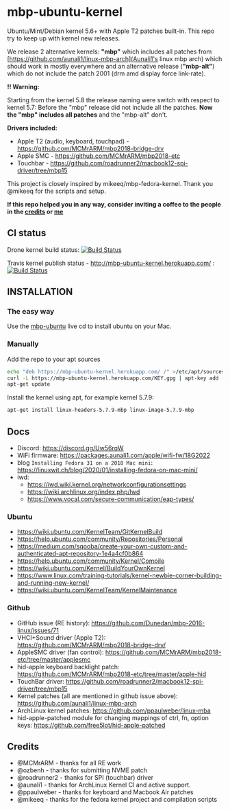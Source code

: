 # mbp-ubuntu-kernel

Ubuntu/Mint/Debian kernel 5.6+ with Apple T2 patches built-in. This repo try to keep up with kernel new releases.

We release 2 alternative kernels: **"mbp"** which includes all patches from [https://github.com/aunali1/linux-mbp-arch](Aunali1's linux mbp arch) which should work in mostly everywhere and an alternative release (**"mbp-alt"**) which do not include the patch 2001 (drm amd display force link-rate).

**!! Warning:** 

Starting from the kernel 5.8 the release naming were switch with respect to kernel 5.7: Before the "mbp" release did not include all the patches. **Now the "mbp" includes all patches** and the "mbp-alt" don't.

**Drivers included:**

- Apple T2 (audio, keyboard, touchpad) - <https://github.com/MCMrARM/mbp2018-bridge-drv>
- Apple SMC - <https://github.com/MCMrARM/mbp2018-etc>
- Touchbar - <https://github.com/roadrunner2/macbook12-spi-driver/tree/mbp15>

This project is closely inspired by mikeeq/mbp-fedora-kernel. Thank you @mikeeq for the scripts and setup.

**If this repo helped you in any way, consider inviting a coffee to the people in the [credits](https://github.com/marcosfad/mbp-ubuntu-kernel#credits) or [me](https://paypal.me/marcosfad)**

## CI status

Drone kernel build status:
[![Build Status](https://cloud.drone.io/api/badges/marcosfad/mbp-ubuntu-kernel/status.svg)](https://cloud.drone.io/marcosfad/mbp-ubuntu-kernel)

Travis kernel publish status - <http://mbp-ubuntu-kernel.herokuapp.com/> :
[![Build Status](https://travis-ci.com/marcosfad/mbp-ubuntu-kernel.svg?branch=master)](https://travis-ci.com/marcosfad/mbp-ubuntu-kernel)

## INSTALLATION

### The easy way

Use the [mbp-ubuntu](https://github.com/marcosfad/mbp-ubuntu/releases) live cd to install ubuntu on your Mac.

### Manually

Add the repo to your apt sources
```bash
echo "deb https://mbp-ubuntu-kernel.herokuapp.com/ /" >/etc/apt/sources.list.d/mbp-ubuntu-kernel.list
curl -L https://mbp-ubuntu-kernel.herokuapp.com/KEY.gpg | apt-key add -
apt-get update
```
Install the kernel using apt, for example kernel 5.7.9:
```bash
apt-get install linux-headers-5.7.9-mbp linux-image-5.7.9-mbp
```

## Docs

- Discord: <https://discord.gg/Uw56rqW>
- WiFi firmware: <https://packages.aunali1.com/apple/wifi-fw/18G2022>
- blog `Installing Fedora 31 on a 2018 Mac mini`: <https://linuxwit.ch/blog/2020/01/installing-fedora-on-mac-mini/>
- iwd:
  - <https://iwd.wiki.kernel.org/networkconfigurationsettings>
  - <https://wiki.archlinux.org/index.php/Iwd>
  - <https://www.vocal.com/secure-communication/eap-types/>

### Ubuntu

- <https://wiki.ubuntu.com/KernelTeam/GitKernelBuild>
- <https://help.ubuntu.com/community/Repositories/Personal>
- <https://medium.com/sqooba/create-your-own-custom-and-authenticated-apt-repository-1e4a4cf0b864>
- <https://help.ubuntu.com/community/Kernel/Compile>
- <https://wiki.ubuntu.com/Kernel/BuildYourOwnKernel>
- <https://www.linux.com/training-tutorials/kernel-newbie-corner-building-and-running-new-kernel/>
- <https://wiki.ubuntu.com/KernelTeam/KernelMaintenance>

### Github

- GitHub issue (RE history): <https://github.com/Dunedan/mbp-2016-linux/issues/71>
- VHCI+Sound driver (Apple T2): <https://github.com/MCMrARM/mbp2018-bridge-drv/>
- AppleSMC driver (fan control): <https://github.com/MCMrARM/mbp2018-etc/tree/master/applesmc>
- hid-apple keyboard backlight patch: <https://github.com/MCMrARM/mbp2018-etc/tree/master/apple-hid>
- TouchBar driver: <https://github.com/roadrunner2/macbook12-spi-driver/tree/mbp15>
- Kernel patches (all are mentioned in github issue above): <https://github.com/aunali1/linux-mbp-arch>
- ArchLinux kernel patches: <https://github.com/ppaulweber/linux-mba>
- hid-apple-patched module for changing mappings of ctrl, fn, option keys: <https://github.com/free5lot/hid-apple-patched>

## Credits

- @MCMrARM - thanks for all RE work
- @ozbenh - thanks for submitting NVME patch
- @roadrunner2 - thanks for SPI (touchbar) driver
- @aunali1 - thanks for ArchLinux Kernel CI and active support.
- @ppaulweber - thanks for keyboard and Macbook Air patches
- @mikeeq - thanks for the fedora kernel project and compilation scripts
